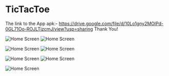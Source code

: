 # TicTacToe
The link to the App apk:- 
https://drive.google.com/file/d/10Lo1gny2MOlPd-0GL71Oo-ROJLTjzcmJ/view?usp=sharing
Thank You!

![Home Screen](https://github.com/TejasParse/TicTacToe/blob/master/Images/pic1.jfif?raw=true) ![Home Screen](https://github.com/TejasParse/TicTacToe/blob/master/Images/pic2.jfif?raw=true)

![Home Screen](https://github.com/TejasParse/TicTacToe/blob/master/Images/pic3.jfif?raw=true) ![Home Screen](https://github.com/TejasParse/TicTacToe/blob/master/Images/pic4.jfif?raw=true)

![Home Screen](https://github.com/TejasParse/TicTacToe/blob/master/Images/pic5.jfif?raw=true) ![Home Screen](https://github.com/TejasParse/TicTacToe/blob/master/Images/pic6.jfif?raw=true)

![Home Screen](https://github.com/TejasParse/TicTacToe/blob/master/Images/pic7.jfif?raw=true)
 
